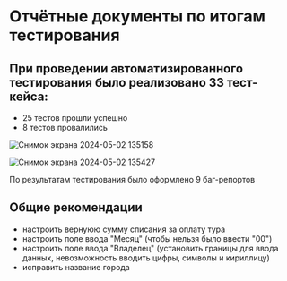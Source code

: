 # Отчётные документы по итогам тестирования

## При проведении автоматизированного тестирования было реализовано 33 тест-кейса:
- 25 тестов прошли успешно
- 8 тестов провалились

![Снимок экрана 2024-05-02 135158](https://github.com/MarinaTret/Course-project-Test-Automation-/assets/151911577/37b4e1e7-e17d-40cd-8f75-3248baa83d50)

![Снимок экрана 2024-05-02 135427](https://github.com/MarinaTret/Course-project-Test-Automation-/assets/151911577/186074a8-58cb-4867-a4b3-37c6bf8f4ccc)

По результатам тестирования было оформлено 9 баг-репортов

## Общие рекомендации
- настроить вернуюю сумму списания за оплату тура
- настроить поле ввода "Месяц" (чтобы нельзя было ввести "00")
- настроить поле ввода "Владелец" (установить границы для ввода данных, невозможность вводить цифры, символы и кириллицу)
- исправить название города 





